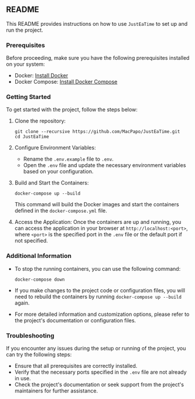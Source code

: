 ## README

This README provides instructions on how to use `JustEaTime` to set up and run the project.

### Prerequisites
Before proceeding, make sure you have the following prerequisites installed on your system:
- Docker: [Install Docker](https://docs.docker.com/engine/install/)
- Docker Compose: [Install Docker Compose](https://docs.docker.com/compose/install/)

### Getting Started
To get started with the project, follow the steps below:

1. Clone the repository:
   ```shell
   git clone --recursive https://github.com/MacPapo/JustEaTime.git
   cd JustEaTime
   ```

2. Configure Environment Variables:
   - Rename the `.env.example` file to `.env`.
   - Open the `.env` file and update the necessary environment variables based on your configuration.

3. Build and Start the Containers:
   ```shell
   docker-compose up --build
   ```

   This command will build the Docker images and start the containers defined in the `docker-compose.yml` file.

4. Access the Application:
   Once the containers are up and running, you can access the application in your browser at `http://localhost:<port>`, where `<port>` is the specified port in the `.env` file or the default port if not specified.

### Additional Information
- To stop the running containers, you can use the following command:
  ```shell
  docker-compose down
  ```

- If you make changes to the project code or configuration files, you will need to rebuild the containers by running `docker-compose up --build` again.

- For more detailed information and customization options, please refer to the project's documentation or configuration files.

### Troubleshooting
If you encounter any issues during the setup or running of the project, you can try the following steps:
- Ensure that all prerequisites are correctly installed.
- Verify that the necessary ports specified in the `.env` file are not already in use.
- Check the project's documentation or seek support from the project's maintainers for further assistance.